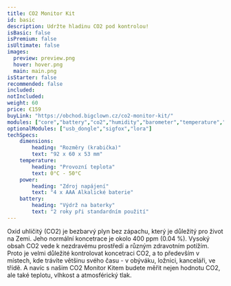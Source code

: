 ```yaml
---
title: CO2 Monitor Kit
id: basic
description: Udržte hladinu CO2 pod kontrolou!
isBasic: false
isPremium: false
isUltimate: false
images:
  preview: preview.png
  hover: hover.png
  main: main.png
isStarter: false
recommended: false
included:
notIncluded:
weight: 60
price: €159
buyLink: "https://obchod.bigclown.cz/co2-monitor-kit/"
modules: ["core","battery","co2","humidity","barometer","temperature","cover","enclosures-201"]
optionalModules: ["usb_dongle","sigfox","lora"]
techSpecs:
    dimensions:
        heading: "Rozměry (krabička)"
        text: "92 x 60 x 53 mm"
    temperature:
        heading: "Provozní teplota"
        text: 0°C - 50°C
    power:
        heading: "Zdroj napájení"
        text: "4 x AAA Alkalické baterie"
    battery:
        heading: "Výdrž na baterky"
        text: "2 roky při standardním použití"
---
```


Oxid uhličitý (CO2) je bezbarvý plyn bez zápachu, který je důležitý pro život na Zemi. Jeho normální koncetrace je okolo 400 ppm (0.04 %). Vysoký obsah CO2 vede k nezdravému prostředí a různým zdravotním potížím. Proto je velmi důležité kontrolovat koncetraci CO2, a to především v místech, kde trávíte většinu svého času - v obýváku, ložnici, kanceláři, ve třídě. A navíc s našim CO2 Monitor Kitem budete měřit nejen hodnotu CO2, ale také teplotu, vlhkost a atmosférický tlak.
